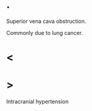 # .

Superior vena cava obstruction.

Commonly due to lung cancer.

# <

# >

Intracranial hypertension
